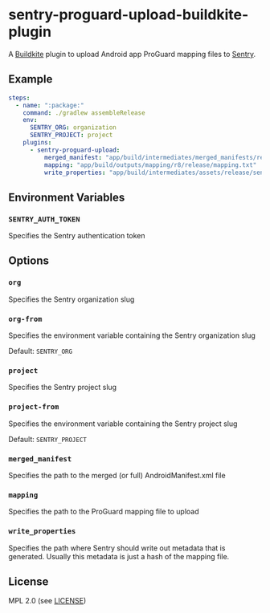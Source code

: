 # sentry-proguard-upload-buildkite-plugin

A [Buildkite](https://buildkite.com/) plugin to upload Android app ProGuard mapping files to [Sentry](https://sentry.io/).

## Example

```yml
steps:
  - name: ":package:"
    command: ./gradlew assembleRelease
    env:
      SENTRY_ORG: organization
      SENTRY_PROJECT: project
    plugins:
      - sentry-proguard-upload:
          merged_manifest: "app/build/intermediates/merged_manifests/release/AndroidManifest.xml"
          mapping: "app/build/outputs/mapping/r8/release/mapping.txt"
          write_properties: "app/build/intermediates/assets/release/sentry-debug-meta.properties"
```

## Environment Variables

### `SENTRY_AUTH_TOKEN`

Specifies the Sentry authentication token

## Options

### `org`

Specifies the Sentry organization slug

### `org-from`

Specifies the environment variable containing the Sentry organization slug

Default: `SENTRY_ORG`

### `project`

Specifies the Sentry project slug

### `project-from`

Specifies the environment variable containing the Sentry project slug

Default: `SENTRY_PROJECT`

### `merged_manifest`

Specifies the path to the merged (or full) AndroidManifest.xml file

### `mapping`

Specifies the path to the ProGuard mapping file to upload

### `write_properties`

Specifies the path where Sentry should write out metadata that is generated. Usually this metadata is just a hash of the mapping file.

## License

MPL 2.0 (see [LICENSE](LICENSE))
